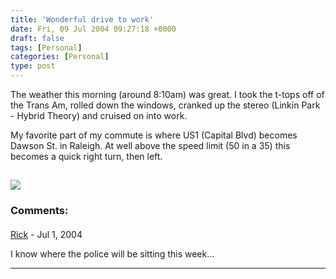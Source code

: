 ```yaml
---
title: 'Wonderful drive to work'
date: Fri, 09 Jul 2004 09:27:18 +0000
draft: false
tags: [Personal]
categories: [Personal]
type: post
---
```


The weather this morning (around 8:10am) was great. I took the t-tops off of the Trans Am, rolled down the windows, cranked up the stereo (Linkin Park - Hybrid Theory) and cruised on into work.

My favorite part of my commute is where US1 (Capital Blvd) becomes Dawson St. in Raleigh. At well above the speed limit (50 in a 35) this becomes a quick right turn, then left.

![](http://mq-mapgend.websys.aol.com:80/mqmapgend?MQMapGenRequest=FDR2dmwjDE%3byt29%26FDJnci4Jkqj%2cMMCJ%3aHOEvq%3ba8a542%3a%29zy0q0r%3a%26%40%24%3a%26%401%3aqyb%3al4b%3aTD%15JFE%3aHOHQJ%3ba8a0f7%3a%29zy0qar%3a%26%40%24%3a%26%40%24x9%40)
---
### Comments:
#### 
[Rick]( "") - <time datetime="2004-07-12 07:10:30">Jul 1, 2004</time>

I know where the police will be sitting this week...
<hr />

